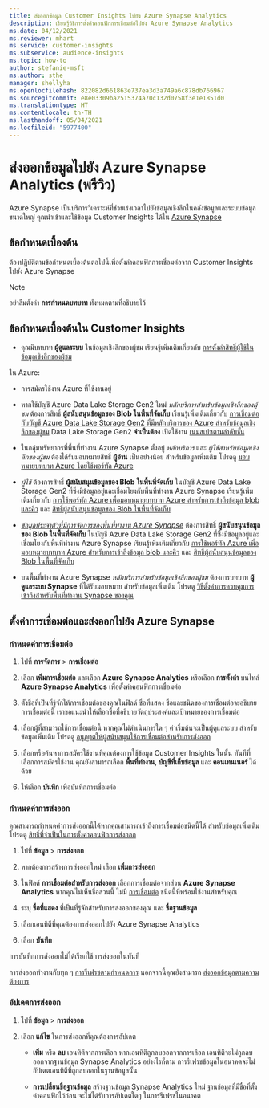 ```yaml
---
title: ส่งออกข้อมูล Customer Insights ไปยัง Azure Synapse Analytics
description: เรียนรู้วิธีการตั้งค่าคอนฟิกการเชื่อมต่อไปยัง Azure Synapse Analytics
ms.date: 04/12/2021
ms.reviewer: mhart
ms.service: customer-insights
ms.subservice: audience-insights
ms.topic: how-to
author: stefanie-msft
ms.author: sthe
manager: shellyha
ms.openlocfilehash: 822082d661863e737ea3d3a749a6c878db766967
ms.sourcegitcommit: e8e03309ba2515374a70c132d0758f3e1e1851d0
ms.translationtype: HT
ms.contentlocale: th-TH
ms.lasthandoff: 05/04/2021
ms.locfileid: "5977400"
---
```

# <a name="export-data-to-azure-synapse-analytics-preview"></a>ส่งออกข้อมูลไปยัง Azure Synapse Analytics (พรีวิว)

Azure Synapse เป็นบริการวิเคราะห์ที่ช่วยเร่งเวลาไปยังข้อมูลเชิงลึกในคลังข้อมูลและระบบข้อมูลขนาดใหญ่ คุณนำเข้าและใช้ข้อมูล Customer Insights ได้ใน [Azure Synapse](/azure/synapse-analytics/overview-what-is)

## <a name="prerequisites"></a>ข้อกำหนดเบื้องต้น

ต้องปฏิบัติตามข้อกำหนดเบื้องต้นต่อไปนี้เพื่อตั้งค่าคอนฟิกการเชื่อมต่อจาก Customer Insights ไปยัง Azure Synapse

> [!NOTE]
> อย่าลืมตั้งค่า **การกำหนดบทบาท** ทั้งหมดตามที่อธิบายไว้  

## <a name="prerequisites-in-customer-insights"></a>ข้อกำหนดเบื้องต้นใน Customer Insights

* คุณมีบทบาท **ผู้ดูแลระบบ** ในข้อมูลเชิงลึกของผู้ชม เรียนรู้เพิ่มเติมเกี่ยวกับ [การตั้งค่าสิทธิ์ผู้ใช้ในข้อมูลเชิงลึกของผู้ชม](permissions.md#assign-roles-and-permissions)

ใน Azure: 

- การสมัครใช้งาน Azure ที่ใช้งานอยู่

- หากใช้บัญชี Azure Data Lake Storage Gen2 ใหม่ *หลักบริการสำหรับข้อมูลเชิงลึกของผู้ชม* ต้องการสิทธิ์ **ผู้สนับสนุนข้อมูลของ Blob ในพื้นที่จัดเก็บ** เรียนรู้เพิ่มเติมเกี่ยวกับ [การเชื่อมต่อกับบัญชี Azure Data Lake Storage Gen2 ที่มีหลักบริการของ Azure สำหรับข้อมูลเชิงลึกของผู้ชม](connect-service-principal.md) Data Lake Storage Gen2 **จำเป็นต้อง** เปิดใช้งาน [เนมสเปซตามลำดับชั้น](/azure/storage/blobs/data-lake-storage-namespace)

- ในกลุ่มทรัพยากรที่พื้นที่ทำงาน Azure Synapse ตั้งอยู่ *หลักบริการ* และ *ผู้ใช้สำหรับข้อมูลเชิงลึกของผู้ชม* ต้องได้รับมอบหมายสิทธิ์ **ผู้อ่าน** เป็นอย่างน้อย สำหรับข้อมูลเพิ่มเติม โปรดดู [มอบหมายบทบาท Azure โดยใช้พอร์ทัล Azure](/azure/role-based-access-control/role-assignments-portal)

- *ผู้ใช้* ต้องการสิทธิ์ **ผู้สนับสนุนข้อมูลของ Blob ในพื้นที่จัดเก็บ** ในบัญชี Azure Data Lake Storage Gen2 ที่ซึ่งมีข้อมูลอยู่และเชื่อมโยงกับพื้นที่ทำงาน Azure Synapse เรียนรู้เพิ่มเติมเกี่ยวกับ [การใช้พอร์ทัล Azure เพื่อมอบหมายบทบาท Azure สำหรับการเข้าถึงข้อมูล blob และคิว](/azure/storage/common/storage-auth-aad-rbac-portal) และ [สิทธิ์ผู้สนับสนุนข้อมูลของ Blob ในพื้นที่จัดเก็บ](/azure/role-based-access-control/built-in-roles#storage-blob-data-contributor)

- *[ข้อมูลประจำตัวที่มีการจัดการของพื้นที่ทำงาน Azure Synapse](/azure/synapse-analytics/security/synapse-workspace-managed-identity)* ต้องการสิทธิ์ **ผู้สนับสนุนข้อมูลของ Blob ในพื้นที่จัดเก็บ** ในบัญชี Azure Data Lake Storage Gen2 ที่ซึ่งมีข้อมูลอยู่และเชื่อมโยงกับพื้นที่ทำงาน Azure Synapse เรียนรู้เพิ่มเติมเกี่ยวกับ [การใช้พอร์ทัล Azure เพื่อมอบหมายบทบาท Azure สำหรับการเข้าถึงข้อมูล blob และคิว](/azure/storage/common/storage-auth-aad-rbac-portal) และ [สิทธิ์ผู้สนับสนุนข้อมูลของ Blob ในพื้นที่จัดเก็บ](/azure/role-based-access-control/built-in-roles#storage-blob-data-contributor)

- บนพื้นที่ทำงาน Azure Synapse *หลักบริการสำหรับข้อมูลเชิงลึกของผู้ชม* ต้องการบทบาท **ผู้ดูแลระบบ Synapse** ที่ได้รับมอบหมาย สำหรับข้อมูลเพิ่มเติม โปรดดู [วิธีตั้งค่าการควบคุมการเข้าถึงสำหรับพื้นที่ทำงาน Synapse ของคุณ](/azure/synapse-analytics/security/how-to-set-up-access-control)

## <a name="set-up-the-connection-and-export-to-azure-synapse"></a>ตั้งค่าการเชื่อมต่อและส่งออกไปยัง Azure Synapse

### <a name="configure-a-connection"></a>กำหนดค่าการเชื่อมต่อ

1. ไปที่ **การจัดการ** > **การเชื่อมต่อ**

1. เลือก **เพิ่มการเชื่อมต่อ** และเลือก **Azure Synapse Analytics** หรือเลือก **การตั้งค่า** บนไทล์ **Azure Synapse Analytics** เพื่อตั้งค่าคอนฟิกการเชื่อมต่อ

1. ตั้งชื่อที่เป็นที่รู้จักให้การเชื่อมต่อของคุณในฟิลด์ ชื่อที่แสดง ชื่อและชนิดของการเชื่อมต่อจะอธิบายการเชื่อมต่อนี้ เราขอแนะนำให้เลือกชื่อที่อธิบายวัตถุประสงค์และเป้าหมายของการเชื่อมต่อ

1. เลือกผู้ที่สามารถใช้การเชื่อมต่อนี้ หากคุณไม่ดำเนินการใด ๆ ค่าเริ่มต้นจะเป็นผู้ดูแลระบบ สำหรับข้อมูลเพิ่มเติม โปรดดู [อนุญาตให้ผู้สนับสนุนใช้การเชื่อมต่อสำหรับการส่งออก](connections.md#allow-contributors-to-use-a-connection-for-exports)

1. เลือกหรือค้นหาการสมัครใช้งานที่คุณต้องการใช้ข้อมูล Customer Insights ในนั้น ทันทีที่เลือกการสมัครใช้งาน คุณยังสามารถเลือก **พื้นที่ทำงาน**, **บัญชีที่เก็บข้อมูล** และ **คอนเทนเนอร์** ได้ด้วย

1. ให้เลือก **บันทึก** เพื่อบันทึกการเชื่อมต่อ

### <a name="configure-an-export"></a>กำหนดค่าการส่งออก

คุณสามารถกำหนดค่าการส่งออกนี้ได้หากคุณสามารถเข้าถึงการเชื่อมต่อชนิดนี้ได้ สำหรับข้อมูลเพิ่มเติม โปรดดู [สิทธิ์ที่จำเป็นในการตั้งค่าคอนฟิกการส่งออก](export-destinations.md#set-up-a-new-export)

1. ไปที่ **ข้อมูล** > **การส่งออก**

1. หากต้องการสร้างการส่งออกใหม่ เลือก **เพิ่มการส่งออก**

1. ในฟิลด์ **การเชื่อมต่อสำหรับการส่งออก** เลือกการเชื่อมต่อจากส่วน **Azure Synapse Analytics** หากคุณไม่เห็นชื่อส่วนนี้ ไม่มี [การเชื่อมต่อ](connections.md) ชนิดนี้ที่พร้อมใช้งานสำหรับคุณ

1. ระบุ **ชื่อที่แสดง** ที่เป็นที่รู้จักสำหรับการส่งออกของคุณ และ **ชื่อฐานข้อมูล**

1. เลือกเอนทิตีที่คุณต้องการส่งออกไปยัง Azure Synapse Analytics

1. เลือก **บันทึก**

การบันทึกการส่งออกไม่ได้เรียกใช้การส่งออกในทันที

การส่งออกทำงานกับทุก ๆ [การรีเฟรชตามกำหนดการ](system.md#schedule-tab) นอกจากนี้คุณยังสามารถ [ส่งออกข้อมูลตามความต้องการ](export-destinations.md#run-exports-on-demand)

### <a name="update-an-export"></a>อัปเดตการส่งออก

1. ไปที่ **ข้อมูล** > **การส่งออก**

1. เลือก **แก้ไข** ในการส่งออกที่คุณต้องการอัปเดต

   - **เพิ่ม** หรือ **ลบ** เอนทิตีจากการเลือก หากเอนทิตีถูกลบออกจากการเลือก เอนทิตีจะไม่ถูกลบออกจากฐานข้อมูล Synapse Analytics อย่างไรก็ตาม การรีเฟรชข้อมูลในอนาคตจะไม่อัปเดตเอนทิตีที่ถูกลบออกในฐานข้อมูลนั้น

   - **การเปลี่ยนชื่อฐานข้อมูล** สร้างฐานข้อมูล Synapse Analytics ใหม่ ฐานข้อมูลที่มีชื่อที่ตั้งค่าคอนฟิกไว้ก่อน จะไม่ได้รับการอัปเดตใดๆ ในการรีเฟรชในอนาคต
